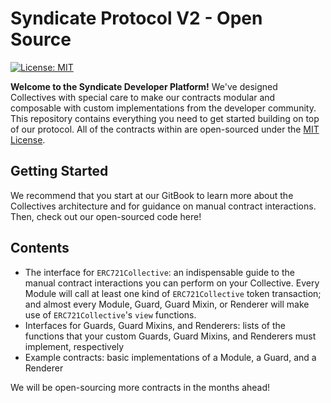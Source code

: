 # Syndicate Protocol V2 - Open Source

[![License: MIT](https://img.shields.io/badge/License-MIT-green.svg?style=for-the-badge)](./LICENSE)

**Welcome to the Syndicate Developer Platform!** We've designed Collectives with special care to make our contracts modular and composable with custom implementations from the developer community. This repository contains everything you need to get started building on top of our protocol. All of the contracts within are open-sourced under the [MIT License](./LICENSE).

## Getting Started

We recommend that you start at our GitBook to learn more about the Collectives architecture and for guidance on manual contract interactions. Then, check out our open-sourced code here!

## Contents

- The interface for `ERC721Collective`: an indispensable guide to the manual contract interactions you can perform on your Collective. Every Module will call at least one kind of `ERC721Collective` token transaction; and almost every Module, Guard, Guard Mixin, or Renderer will make use of `ERC721Collective`'s `view` functions.
- Interfaces for Guards, Guard Mixins, and Renderers: lists of the functions that your custom Guards, Guard Mixins, and Renderers must implement, respectively
- Example contracts: basic implementations of a Module, a Guard, and a Renderer

We will be open-sourcing more contracts in the months ahead!
